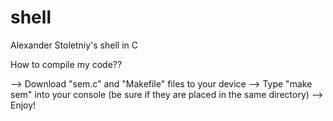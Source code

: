 # shell
Alexander Stoletniy's shell in C

How to compile my code??

--> Download "sem.c" and "Makefile" files to your device
--> Type "make sem" into your console (be sure if they are placed in the same directory)
--> Enjoy!
